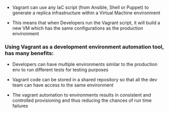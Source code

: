 

- Vagrant can use any IaC script (from Ansible, Shell or Puppet) to generate a
replica infrastructure within a Virtual Machine environment

- This means that when Developers run the Vagrant script, it will build a new VM
which has the same configurations as the production environment


### Using Vagrant as a development environment automation tool, has many benefits:

- Developers can have multiple environments similar to the production env to run
different tests for testing purposes

- Vagrant code can be stored in a shared repository so that all the dev team can
have access to the same environment

- The vagrant automation to environments results in consistent and controlled
provisioning and thus reducing the chances of run time failures
